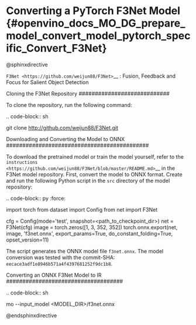 # Converting a PyTorch F3Net Model {#openvino_docs_MO_DG_prepare_model_convert_model_pytorch_specific_Convert_F3Net}

@sphinxdirective

`F3Net <https://github.com/weijun88/F3Net>`__ : Fusion, Feedback and Focus for Salient Object Detection

Cloning the F3Net Repository
############################

To clone the repository, run the following command:

.. code-block:: sh

   git clone http://github.com/weijun88/F3Net.git


Downloading and Converting the Model to ONNX
############################################

To download the pretrained model or train the model yourself, refer to the
`instructions <https://github.com/weijun88/F3Net/blob/master/README.md>`__ in the F3Net model repository. First, convert the model to ONNX format. Create and run the following Python script in the ``src`` directory of the model repository:

.. code-block:: py
   :force:

   import torch
   from dataset import Config
   from net import F3Net

   cfg = Config(mode='test', snapshot=<path_to_checkpoint_dir>)
   net = F3Net(cfg)
   image = torch.zeros([1, 3, 352, 352])
   torch.onnx.export(net, image, 'f3net.onnx', export_params=True, do_constant_folding=True, opset_version=11)


The script generates the ONNX model file ``f3net.onnx``. The model conversion was tested with the commit-SHA: ``eecace3adf1e8946b571a4f4397681252f9dc1b8``.

Converting an ONNX F3Net Model to IR
####################################

.. code-block:: sh

   mo --input_model <MODEL_DIR>/f3net.onnx


@endsphinxdirective
